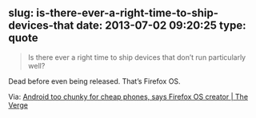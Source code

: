 slug: is-there-ever-a-right-time-to-ship-devices-that
date: 2013-07-02 09:20:25
type: quote
---

> Is there ever a right time to ship devices that don’t run particularly well?

Dead before even being released. That’s Firefox OS.

 Via: [Android too chunky for cheap phones, says Firefox OS creator | The Verge](http://www.theverge.com/2013/7/1/4484052/mozilla-cto-says-android-is-too-bloated-for-mass-market-phones)
